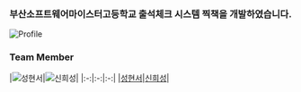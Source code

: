 ### 부산소프트웨어마이스터고등학교 출석체크 시스템 <b>찍책</b>을 개발하였습니다. 

![Profile](https://github.com/Attendance-check/.github/assets/128358820/7dc03816-4114-4634-92c6-38d5f781f1a2)

### Team Member

|![성현서](https://avatars.githubusercontent.com/u/127077700?v=4)|![신희성](https://avatars.githubusercontent.com/u/128358820?v=4)|
|:-:|:-:|:-:|
|[성현서](https://github.com/hyeonseo07)|[신희성](https://github.com/huise0ng)|